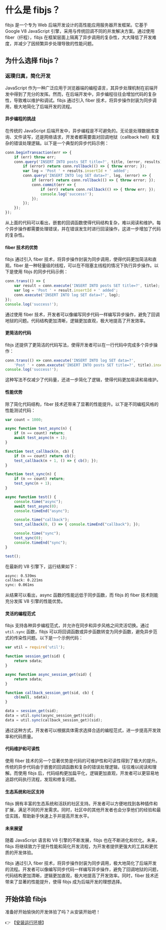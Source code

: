 # 什么是 fibjs？

fibjs 是一个专为 Web 后端开发设计的高性能应用服务器开发框架。它基于 Google V8 JavaScript 引擎，采用与传统回调不同的并发解决方案。通过使用 fiber（纤程），fibjs 在框架层面上隔离了异步调用的复杂性，大大降低了开发难度，并减少了因频繁异步处理导致的性能问题。

## 为什么选择 fibjs？

### 返璞归真，简化开发

JavaScript 作为一种广泛应用于浏览器端的编程语言，其异步处理机制在前端开发中得到了充分的发挥。然而，在后端开发中，异步编程往往会增加代码的复杂性，导致难以维护和调试。fibjs 通过引入 fiber 技术，将异步操作封装为同步调用，极大地简化了后端开发的流程。

#### 异步编程的挑战

在传统的 JavaScript 后端开发中，异步编程是不可避免的。无论是处理数据库查询、文件读写，还是网络请求，开发者都需要面对回调地狱（callback hell）和复杂的错误处理逻辑。以下是一个典型的异步代码示例：

```JavaScript
conn.beginTransaction(err => {
    if (err) throw err;
    conn.query('INSERT INTO posts SET title=?', title, (error, results) => {
        if (error) return conn.rollback(() => { throw error; });
        var log = 'Post ' + results.insertId + ' added';
        conn.query('INSERT INTO log SET data=?', log, (error) => {
            if (error) return conn.rollback(() => { throw error; });
            conn.commit(err => {
                if (err) return conn.rollback(() => { throw err; });
                console.log('success!');
            });
        });
    });
});
```

从上面的代码可以看出，嵌套的回调函数使得代码结构复杂，难以阅读和维护。每个异步操作都需要处理错误，并在错误发生时进行回滚操作，这进一步增加了代码的复杂性。

#### fiber 技术的优势

fibjs 通过引入 fiber 技术，将异步操作封装为同步调用，使得代码更加简洁和直观。fiber 是一种轻量级的线程，可以在不阻塞主线程的情况下执行异步操作。以下是使用 fibjs 的同步代码示例：

```JavaScript
conn.trans(() => {
    var result = conn.execute('INSERT INTO posts SET title=?', title);
    var log = 'Post ' + result.insertId + ' added';
    conn.execute('INSERT INTO log SET data=?', log);
});
console.log('success!');
```

通过使用 fiber 技术，开发者可以像编写同步代码一样编写异步操作，避免了回调地狱的问题。代码结构更加清晰，逻辑更加直观，极大地提高了开发效率。

#### 更简洁的代码

fibjs 还提供了更简洁的代码写法，使得开发者可以在一行代码中完成多个异步操作：

```JavaScript
conn.trans(() => conn.execute('INSERT INTO log SET data=?',
    'Post ' + conn.execute('INSERT INTO posts SET title=?', title).insertId + ' added'));
console.log('success!');
```

这种写法不仅减少了代码量，还进一步简化了逻辑，使得代码更加易读和易维护。

#### 性能优势

除了简化代码结构，fiber 技术还带来了显著的性能提升。以下是不同编程风格的性能测试代码：

```JavaScript
var count = 1000;

async function test_async(n) {
    if (n == count) return;
    await test_async(n + 1);
}

function test_callback(n, cb) {
    if (n == count) return cb();
    test_callback(n + 1, () => { cb(); });
}

function test_sync(n) {
    if (n == count) return;
    test_sync(n + 1);
}

async function test() {
    console.time("async");
    await test_async(0);
    console.timeEnd("async");

    console.time("callback");
    test_callback(0, () => { console.timeEnd("callback"); });

    console.time("sync");
    test_sync(0);
    console.timeEnd("sync");
}

test();
```

在最新的 V8 引擎下，运行结果如下：

```sh
async: 0.539ms
callback: 0.221ms
sync: 0.061ms
```

从结果可以看出，async 函数的性能远低于同步函数，而 fibjs 的 fiber 技术则能充分发挥 V8 引擎的性能优势。

#### 灵活的编程范式

fibjs 支持各种异步编程范式，并允许在同步和异步风格之间灵活切换。通过 `util.sync` 函数，fibjs 可以将回调函数或异步函数转变为同步函数，避免异步范式的传染性问题。以下是一个示例代码：

```JavaScript
var util = require('util');

function session_get(sid) {
    return sdata;
}

async function async_session_get(sid) {
    return sdata;
}

function callback_session_get(sid, cb) {
    cb(null, sdata);
}

data = session_get(sid);
data = util.sync(async_session_get)(sid);
data = util.sync(callback_session_get)(sid);
```

通过这种方式，开发者可以根据具体需求选择合适的编程范式，进一步提高开发效率和代码质量。

#### 代码维护和可读性

使用 fiber 技术的另一个显著优势是代码的可维护性和可读性得到了极大的提升。传统的异步代码由于嵌套的回调函数和复杂的错误处理逻辑，往往难以阅读和理解。而使用 fibjs 后，代码结构更加扁平化，逻辑更加直观，开发者可以更容易地追踪代码执行流程，发现和修复问题。

#### 生态系统和社区支持

fibjs 拥有丰富的生态系统和活跃的社区支持。开发者可以方便地找到各种插件和扩展，满足不同的开发需求。同时，社区中的其他开发者也会分享他们的经验和最佳实践，帮助新手快速上手并提高开发水平。

#### 未来展望

随着 JavaScript 语言和 V8 引擎的不断发展，fibjs 也在不断进化和优化。未来，fibjs 将继续致力于提升性能和简化开发流程，为开发者提供更强大的工具和更优质的开发体验。

fibjs 通过引入 fiber 技术，将异步操作封装为同步调用，极大地简化了后端开发的流程。开发者可以像编写同步代码一样编写异步操作，避免了回调地狱的问题，代码结构更加清晰，逻辑更加直观，极大地提高了开发效率。同时，fiber 技术还带来了显著的性能提升，使得 fibjs 成为后端开发的理想选择。

## 开始体验 fibjs

准备好开始愉快的开发体验了吗？从安装开始吧！

👉 【[安装运行环境](install.md)】
